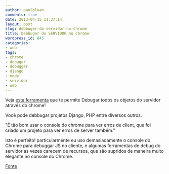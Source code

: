 ```yaml
---
author: pauloluan
comments: true
date: 2013-04-15 11:37:14
layout: post
slug: debbuger-do-servidor-no-chrome
title: Debbuger do SERVIDOR no Chrome
wordpress_id: 845
categories:
- web
tags:
- chrome
- debugar
- debugger
- django
- node
- servidor
- web
---
```


Veja [esta ferramenta](http://craig.is/writing/chrome-logger) que te permite Debugar todos os objetos do servidor através do chrome!

Você pode debbugar projetos Django, PHP entre diversos outros.

<!-- more -->

"É tão bom usar o console do chrome para ver erros de client, que foi criado um projeto para ver erros de server também." 

Isto é perfeito! particularmente eu uso demasiadamente o console do Chrome para debuggar JS no cliente, e algumas ferramentas de debug do servidor as vezes carecem de recursos, que são supridos de maneira muito elegante no console do Chrome.

[Fonte](http://globodev.tumblr.com/post/47711164407/chrome-logger-for-django#.UWwPZit4aFd)